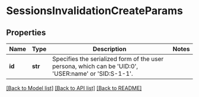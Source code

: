 # SessionsInvalidationCreateParams

## Properties
Name | Type | Description | Notes
------------ | ------------- | ------------- | -------------
**id** | **str** | Specifies the serialized form of the user persona, which can be &#39;UID:0&#39;, &#39;USER:name&#39; or &#39;SID:S-1-1&#39;. | 

[[Back to Model list]](../README.md#documentation-for-models) [[Back to API list]](../README.md#documentation-for-api-endpoints) [[Back to README]](../README.md)


